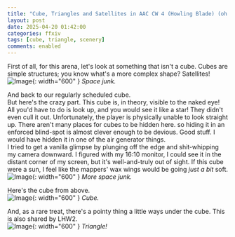 ```yaml
---
title: "Cube, Triangles and Satellites in AAC CW 4 (Howling Blade) (oh my!)"
layout: post
date: 2025-04-20 01:42:00
categories: ffxiv
tags: [cube, triangle, scenery]
comments: enabled
---
```

First of all, for this arena, let's look at something that isn't a cube. Cubes are simple structures; you know what's a more complex shape? Satellites!  
![Image](/AAC_CW4_1.jpg){: width="600" }
_Space junk._

And back to our regularly scheduled cube.  
But here's the crazy part. This cube is, in theory, visible to the naked eye! All you'd have to do is look up, and you would see it like a star! They didn't even cull it out. Unfortunately, the player is physically unable to look straight up. There aren't many places for cubes to be hidden here. so hiding it in an enforced blind-spot is almost clever enough to be devious. Good stuff. I would have hidden it in one of the air generator things.  
I tried to get a vanilla glimpse by plunging off the edge and shit-whipping my camera downward. I figured with my 16:10 monitor, I could see it in the distant corner of my screen, but it's well-and-truly out of sight. If this cube were a sun, I feel like the mappers' wax wings would be going _just a bit_ soft.  
![Image](/AAC_CW4_2.jpg){: width="600" }
_More space junk._

Here's the cube from above.  
![Image](/AAC_CW4_3.jpg){: width="600" }
_Cube._

And, as a rare treat, there's a pointy thing a little ways under the cube. This is also shared by LHW2.  
![Image](/AAC_CW4_4.jpg){: width="600" }
_Triangle!_